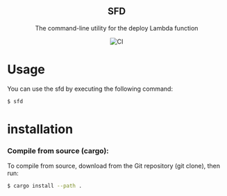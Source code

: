 <div align="center">
<h2>SFD</h2>

The command-line utility for the deploy Lambda function

![CI](https://github.com/ta3113ta/sfd/actions/workflows/CI.yml/badge.svg)

</div>

# Usage
You can use the sfd by executing the following command:

```bash
$ sfd
```


# installation

### Compile from source (cargo): 
To compile from source, download from the Git repository (git clone), then run:
```bash
$ cargo install --path .
```
